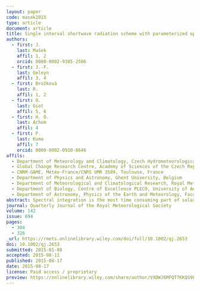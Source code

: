 ```yaml
---
layout: paper
code: masek2015
type: article
document: article
title: Single interval shortwave radiation scheme with parameterized optical saturation and spectral overlaps
authors:
  - first: J.
    last: Mašek
    affil: 1, 2
    orcid: 0000-0002-9385-2506
  - first: J.-F.
    last: Geleyn
    affil: 3, 4
  - first: Brožková
    last: R.
    affil: 1, 2
  - first: O.
    last: Giot
    affil: 5, 6
  - first: H. O.
    last: Achom
    affil: 4
  - first: P.
    last: Kuma
    affil: 7
    orcid: 0000-0002-0910-8646
affils:
  - Department of Meteorology and Climatology, Czech Hydrometeorological Institute, Prague, Czech Republic
  - Global Change Research Centre, Academy of Sciences of the Czech Republic, Brno, Czech Republic
  - CNRM-GAME, Météo-France/CNRS UMR 3589, Toulouse, France
  - Department of Physics and Astronomy, Ghent University, Belgium
  - Department of Meteorological and Climatological Research, Royal Meteorological Institute, Brussels, Belgium
  - Department of Biology, Centre of Excellence PLECO, University of Antwerp, Belgium
  - Department of Astronomy, Physics of the Earth and Meteorology, Faculty of Mathematics, Physics and Informatics, Comenius University, Bratislava, Slovakia
abstract: Spectral integration is the most time consuming part of solar radiative transfer codes used in numerical weather prediction. Routinely used approaches usually incline to one of two extremes – expensive and very accurate correlated k-distribution method made affordable by doing radiative transfer calculations with reduced temporal and/or spatial resolution, or cheaper but less accurate broadband approach affordable at every grid-point and time-step. Both approaches have their pros and cons, but hybrid solutions do not seem very promising. The presented work improves accuracy of full spectrum broadband approach by parameterizing secondary saturation of gaseous absorption, optical saturation of Rayleigh scattering and of cloud absorption as well as non-random gas-cloud spectral overlap. In order to isolate the problem of spectral integration from other approximations, one builds a narrowband reference using the same delta-two stream framework as the broadband scheme. Using this reference reveals the surprising fact that saturation effect of cloud absorption for one single layer and for the whole solar spectrum can be parameterized in a rather compact way, with one simple formula for liquid clouds and one for ice clouds. One then introduces the concept of effective cloud optical depth, which extends the applicability of parameterized cloud optical saturation to multi-layer cases, accommodating also effects of gas-cloud spectral overlap in the near-infrared. A scheme with all the above parameterizations indeed pushes accuracy limits of broadband approach to the level where a single shortwave interval can be used. This opens the possibility to reduce costs by using selective intermittency, where slowly evolving gaseous transmissions are updated on the timescale of hours, while quickly varying cloud optical properties are recomputed at every model time-step. In a companion article it will be demonstrated that the above core strategy is applicable also to thermal radiative transfer, with perhaps even better cost effectiveness there.
journal: Quarterly Journal of the Royal Meteorological Society
volume: 142
issue: 694
pages:
  - 304
  - 326
_url: https://rmets.onlinelibrary.wiley.com/doi/full/10.1002/qj.2653
doi: 10.1002/qj.2653
submitted: 2015-01-08
accepted: 2015-08-11
published: 2015-08-17
date: 2015-08-17
license: Paid access / proprietary
preview: https://onlinelibrary.wiley.com/share/author/VXDWJ6MFQT7KKQS9F7YZ?target=10.1002/qj.2653
---
```

